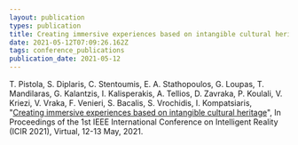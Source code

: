 ```yaml
---
layout: publication
types: publication
title: Creating immersive experiences based on intangible cultural heritage
date: 2021-05-12T07:09:26.162Z
tags: conference_publications
publication_date: 2021-05-12
---
```

<!--StartFragment-->

T. Pistola, S. Diplaris, C. Stentoumis, E. A. Stathopoulos, G. Loupas, T. Mandilaras, G. Kalantzis, I. Kalisperakis, A. Tellios, D. Zavraka, P. Koulali, V. Kriezi, V. Vraka, F. Venieri, S. Bacalis, S. Vrochidis, I. Kompatsiaris, "[Creating immersive experiences based on intangible cultural heritage](https://ieeexplore.ieee.org/stamp/stamp.jsp?arnumber=9480948&casa_token=S16k9GN74pYAAAAA:uWlkpLgx0Q1FGsuXXXdBGS2zd9YJ8B9Ie3-CG15WZ_YGgeAjFvGOchrunkmSmAgN1OS1nVkz&tag=1)", In Proceedings of the 1st IEEE International Conference on Intelligent Reality (ICIR 2021), Virtual, 12-13 May, 2021. 

<!--EndFragment-->